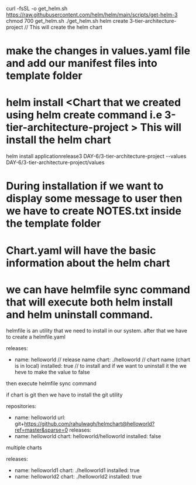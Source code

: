 curl -fsSL -o get_helm.sh https://raw.githubusercontent.com/helm/helm/main/scripts/get-helm-3
chmod 700 get_helm.sh
./get_helm.sh
helm create 3-tier-architecture-project // This will create the helm chart
# make the changes in values.yaml file and add our manifest files into template folder
# helm install <ReleaseName> <Chart that we created using helm create command i.e  3-tier-architecture-project  > This will install the helm chart
helm install applicationrelease3 DAY-6/3-tier-architecture-project --values DAY-6/3-tier-architecture-project/values
# During installation if we want to display some message to user then we have to create NOTES.txt inside the template folder

# Chart.yaml will have the basic information about the helm chart


# we can have helmfile sync command that will execute both helm install and helm uninstall command. 
helmfile is an utility that we need to install in our system. after that we have to create a helmfile.yaml

releases:
  - name: helloworld // release name 
    chart: ./helloworld // chart name (chart is in local)
    installed: true // to install and if we want to uninstall it the we heve to make the value to false

then execute helmfile sync command

if chart is git then we have to install the git utility 

repositories:
  - name: helloworld
    url: git+https://github.com/rahulwagh/helmchart@helloworld?ref=master&sparse=0
releases:
  - name: helloworld
    chart: helloworld/helloworld
    installed: false 



multiple charts

releases:
  - name: helloworld1
    chart: ./helloworld1
    installed: true
  - name: helloworld2
    chart: ./helloworld2
    installed: true

